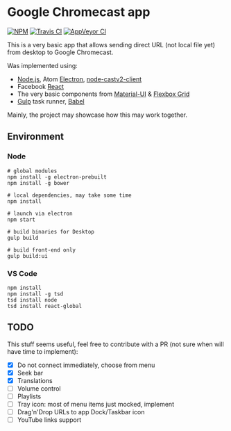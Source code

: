 # Google Chromecast app

[![NPM](https://img.shields.io/npm/v/pack-dir.svg "NPM package version")](https://www.npmjs.com/package/pack-dir)
[![Travis CI](https://travis-ci.org/annexare/Chromecast.svg "Travis CI")](https://travis-ci.org/annexare/Chromecast)
[![AppVeyor CI](https://ci.appveyor.com/api/projects/status/vanxx5rell1yckj8?svg=true "AppVeyor CI")](https://ci.appveyor.com/project/z-ax/Chromecast)

This is a very basic app that allows sending direct URL (not local file yet) from desktop to Google Chromecast.

Was implemented using:

- [Node.js](https://nodejs.org/en/), Atom [Electron](http://electron.atom.io/), [node-castv2-client](https://github.com/thibauts/node-castv2-client)
- Facebook [React](http://facebook.github.io/react/)
- The very basic components from [Material-UI](http://www.material-ui.com/#/) &amp; [Flexbox Grid](http://flexboxgrid.com/)
- [Gulp](http://gulpjs.com/) task runner, [Babel](https://babeljs.io/)

Mainly, the project may showcase how this may work together.

## Environment

### Node

```
# global modules
npm install -g electron-prebuilt
npm install -g bower

# local dependencies, may take some time
npm install

# launch via electron
npm start

# build binaries for Desktop
gulp build

# build front-end only
gulp build:ui
```

### VS Code

```
npm install
npm install -g tsd
tsd install node
tsd install react-global
```

## TODO

This stuff seems useful, feel free to contribute with a PR (not sure when will have time to implement):

- [x] Do not connect immediately, choose from menu
- [x] Seek bar
- [x] Translations
- [ ] Volume control
- [ ] Playlists
- [ ] Tray icon: most of menu items just mocked, implement
- [ ] Drag'n'Drop URLs to app Dock/Taskbar icon
- [ ] YouTube links support
